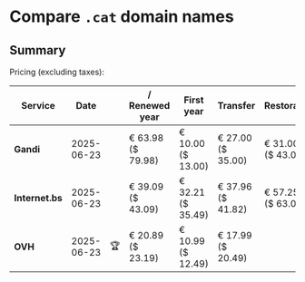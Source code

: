 # Compare `.cat` domain names

## Summary

Pricing (excluding taxes):

| Service | Date |  | / Renewed year | First year | Transfer | Restoration |
|--|--|--|--|--|--|--|
| **Gandi** | 2025-06-23 |  | € 63.98<br>($ 79.98) | € 10.00<br>($ 13.00) | € 27.00<br>($ 35.00) | € 31.00<br>($ 43.00) |
| **Internet.bs** | 2025-06-23 |  | € 39.09<br>($ 43.09) | € 32.21<br>($ 35.49) | € 37.96<br>($ 41.82) | € 57.25<br>($ 63.09) |
| **OVH** | 2025-06-23 | 🏆 | € 20.89<br>($ 23.19) | € 10.99<br>($ 12.49) | € 17.99<br>($ 20.49) |  |
